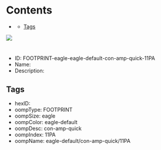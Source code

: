 



Contents
========

* [](#)
	* [Tags](#tags)
  
![][im]
# 

- ID: FOOTPRINT-eagle-eagle-default-con-amp-quick-11PA
- Name: 
- Description: 

## Tags

- hexID: 
- oompType: FOOTPRINT
- oompSize: eagle
- oompColor: eagle-default
- oompDesc: con-amp-quick
- oompIndex: 11PA
- oompName: eagle-default/con-amp-quick/11PA



[im]: image.png
